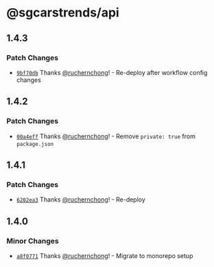 # @sgcarstrends/api

## 1.4.3

### Patch Changes

- [`9bf70db`](https://github.com/sgcarstrends/backend/commit/9bf70dbb408914713fa9481c47f983526544ebbc) Thanks [@ruchernchong](https://github.com/ruchernchong)! - Re-deploy after workflow config changes

## 1.4.2

### Patch Changes

- [`00a4eff`](https://github.com/sgcarstrends/backend/commit/00a4eff707e74da6cfb9ade53128cc48f7f1d31d) Thanks [@ruchernchong](https://github.com/ruchernchong)! - Remove `private: true` from `package.json`

## 1.4.1

### Patch Changes

- [`6202ea3`](https://github.com/sgcarstrends/backend/commit/6202ea3fb12e825aaad70465302756a192ab87f2) Thanks [@ruchernchong](https://github.com/ruchernchong)! - Re-deploy

## 1.4.0

### Minor Changes

- [`a8f0771`](https://github.com/sgcarstrends/backend/commit/a8f07710fa0fdbd58f9c20e0cf7b79d86afe8b0b) Thanks [@ruchernchong](https://github.com/ruchernchong)! - Migrate to monorepo setup
